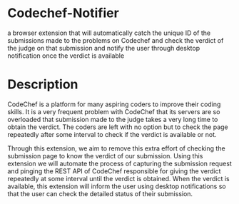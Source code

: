 # Codechef-Notifier
a browser extension that will automatically catch the unique ID of the submissions made to the problems on Codechef and check the verdict of the judge on that submission and notify the user through desktop notification once the verdict is available

# Description
CodeChef is a platform for many aspiring coders to improve their coding skills. It is a very frequent problem with CodeChef that its servers are so overloaded that submission made to the judge takes a very long time to obtain the verdict. The coders are left with no option but to check the page repeatedly after some interval to check if the verdict is available or not.

Through this extension, we aim to remove this extra effort of checking the submission page to know the verdict of our submission. Using this extension we will automate the process of capturing the submission request and pinging the REST API of CodeChef responsible for giving the verdict repeatedly at some interval until the verdict is obtained. When the verdict is available, this extension will inform the user using desktop notifications so that the user can check the detailed status of their submission.
